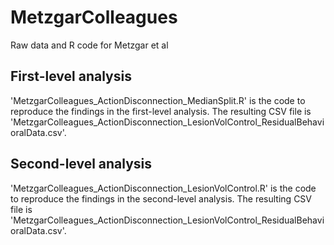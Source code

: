# MetzgarColleagues
Raw data and R code for Metzgar et al

## First-level analysis ##
'MetzgarColleagues_ActionDisconnection_MedianSplit.R' is the code to reproduce the findings in the first-level analysis. 
The resulting CSV file is 'MetzgarColleagues_ActionDisconnection_LesionVolControl_ResidualBehavioralData.csv'.

## Second-level analysis ##
'MetzgarColleagues_ActionDisconnection_LesionVolControl.R' is the code to reproduce the findings in the second-level analysis.
The resulting CSV file is 'MetzgarColleagues_ActionDisconnection_LesionVolControl_ResidualBehavioralData.csv'.
